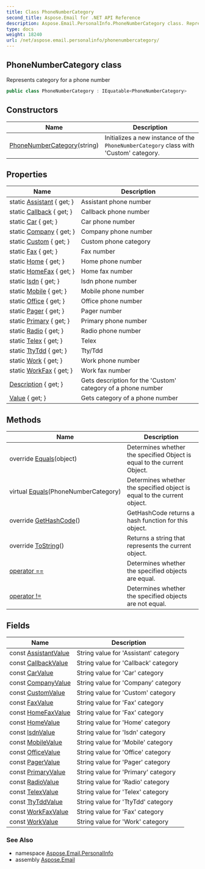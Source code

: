 ```yaml
---
title: Class PhoneNumberCategory
second_title: Aspose.Email for .NET API Reference
description: Aspose.Email.PersonalInfo.PhoneNumberCategory class. Represents category for a phone number
type: docs
weight: 18240
url: /net/aspose.email.personalinfo/phonenumbercategory/
---
```

## PhoneNumberCategory class

Represents category for a phone number

```csharp
public class PhoneNumberCategory : IEquatable<PhoneNumberCategory>
```

## Constructors

| Name | Description |
| --- | --- |
| [PhoneNumberCategory](phonenumbercategory/)(string) | Initializes a new instance of the `PhoneNumberCategory` class with 'Custom' category. |

## Properties

| Name | Description |
| --- | --- |
| static [Assistant](../../aspose.email.personalinfo/phonenumbercategory/assistant/) { get; } | Assistant phone number |
| static [Callback](../../aspose.email.personalinfo/phonenumbercategory/callback/) { get; } | Callback phone number |
| static [Car](../../aspose.email.personalinfo/phonenumbercategory/car/) { get; } | Car phone number |
| static [Company](../../aspose.email.personalinfo/phonenumbercategory/company/) { get; } | Company phone number |
| static [Custom](../../aspose.email.personalinfo/phonenumbercategory/custom/) { get; } | Custom phone category |
| static [Fax](../../aspose.email.personalinfo/phonenumbercategory/fax/) { get; } | Fax number |
| static [Home](../../aspose.email.personalinfo/phonenumbercategory/home/) { get; } | Home phone number |
| static [HomeFax](../../aspose.email.personalinfo/phonenumbercategory/homefax/) { get; } | Home fax number |
| static [Isdn](../../aspose.email.personalinfo/phonenumbercategory/isdn/) { get; } | Isdn phone number |
| static [Mobile](../../aspose.email.personalinfo/phonenumbercategory/mobile/) { get; } | Mobile phone number |
| static [Office](../../aspose.email.personalinfo/phonenumbercategory/office/) { get; } | Office phone number |
| static [Pager](../../aspose.email.personalinfo/phonenumbercategory/pager/) { get; } | Pager number |
| static [Primary](../../aspose.email.personalinfo/phonenumbercategory/primary/) { get; } | Primary phone number |
| static [Radio](../../aspose.email.personalinfo/phonenumbercategory/radio/) { get; } | Radio phone number |
| static [Telex](../../aspose.email.personalinfo/phonenumbercategory/telex/) { get; } | Telex |
| static [TtyTdd](../../aspose.email.personalinfo/phonenumbercategory/ttytdd/) { get; } | Tty/Tdd |
| static [Work](../../aspose.email.personalinfo/phonenumbercategory/work/) { get; } | Work phone number |
| static [WorkFax](../../aspose.email.personalinfo/phonenumbercategory/workfax/) { get; } | Work fax number |
| [Description](../../aspose.email.personalinfo/phonenumbercategory/description/) { get; } | Gets description for the 'Custom' category of a phone number |
| [Value](../../aspose.email.personalinfo/phonenumbercategory/value/) { get; } | Gets category of a phone number |

## Methods

| Name | Description |
| --- | --- |
| override [Equals](../../aspose.email.personalinfo/phonenumbercategory/equals/#equals_1)(object) | Determines whether the specified Object is equal to the current Object. |
| virtual [Equals](../../aspose.email.personalinfo/phonenumbercategory/equals/#equals)(PhoneNumberCategory) | Determines whether the specified object is equal to the current object. |
| override [GetHashCode](../../aspose.email.personalinfo/phonenumbercategory/gethashcode/)() | GetHashCode returns a hash function for this object. |
| override [ToString](../../aspose.email.personalinfo/phonenumbercategory/tostring/)() | Returns a string that represents the current object. |
| [operator ==](../../aspose.email.personalinfo/phonenumbercategory/op_equality/) | Determines whether the specified objects are equal. |
| [operator !=](../../aspose.email.personalinfo/phonenumbercategory/op_inequality/) | Determines whether the specified objects are not equal. |

## Fields

| Name | Description |
| --- | --- |
| const [AssistantValue](../../aspose.email.personalinfo/phonenumbercategory/assistantvalue/) | String value for 'Assistant' category |
| const [CallbackValue](../../aspose.email.personalinfo/phonenumbercategory/callbackvalue/) | String value for 'Callback' category |
| const [CarValue](../../aspose.email.personalinfo/phonenumbercategory/carvalue/) | String value for 'Car' category |
| const [CompanyValue](../../aspose.email.personalinfo/phonenumbercategory/companyvalue/) | String value for 'Company' category |
| const [CustomValue](../../aspose.email.personalinfo/phonenumbercategory/customvalue/) | String value for 'Custom' category |
| const [FaxValue](../../aspose.email.personalinfo/phonenumbercategory/faxvalue/) | String value for 'Fax' category |
| const [HomeFaxValue](../../aspose.email.personalinfo/phonenumbercategory/homefaxvalue/) | String value for 'Fax' category |
| const [HomeValue](../../aspose.email.personalinfo/phonenumbercategory/homevalue/) | String value for 'Home' category |
| const [IsdnValue](../../aspose.email.personalinfo/phonenumbercategory/isdnvalue/) | String value for 'Isdn' category |
| const [MobileValue](../../aspose.email.personalinfo/phonenumbercategory/mobilevalue/) | String value for 'Mobile' category |
| const [OfficeValue](../../aspose.email.personalinfo/phonenumbercategory/officevalue/) | String value for 'Office' category |
| const [PagerValue](../../aspose.email.personalinfo/phonenumbercategory/pagervalue/) | String value for 'Pager' category |
| const [PrimaryValue](../../aspose.email.personalinfo/phonenumbercategory/primaryvalue/) | String value for 'Primary' category |
| const [RadioValue](../../aspose.email.personalinfo/phonenumbercategory/radiovalue/) | String value for 'Radio' category |
| const [TelexValue](../../aspose.email.personalinfo/phonenumbercategory/telexvalue/) | String value for 'Telex' category |
| const [TtyTddValue](../../aspose.email.personalinfo/phonenumbercategory/ttytddvalue/) | String value for 'TtyTdd' category |
| const [WorkFaxValue](../../aspose.email.personalinfo/phonenumbercategory/workfaxvalue/) | String value for 'Fax' category |
| const [WorkValue](../../aspose.email.personalinfo/phonenumbercategory/workvalue/) | String value for 'Work' category |

### See Also

* namespace [Aspose.Email.PersonalInfo](../../aspose.email.personalinfo/)
* assembly [Aspose.Email](../../)


